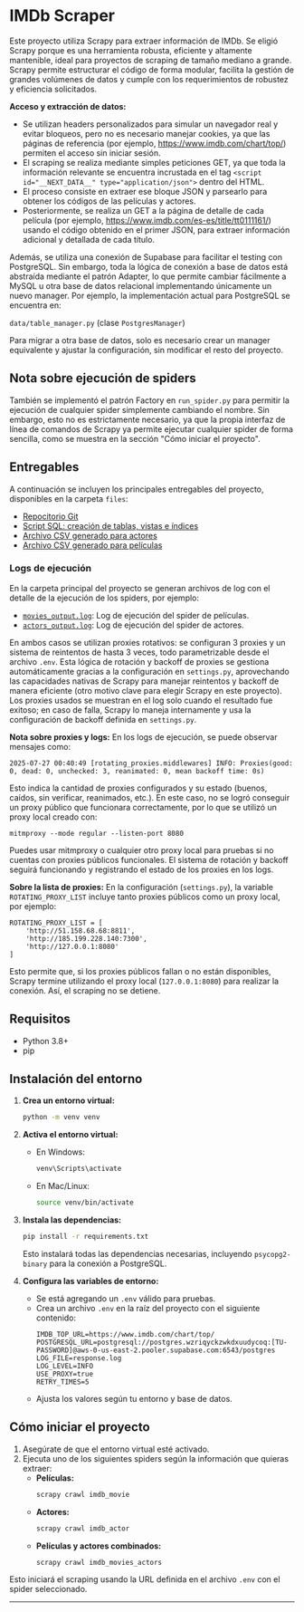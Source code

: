 # IMDb Scraper


Este proyecto utiliza Scrapy para extraer información de IMDb. Se eligió Scrapy porque es una herramienta robusta, eficiente y altamente mantenible, ideal para proyectos de scraping de tamaño mediano a grande. Scrapy permite estructurar el código de forma modular, facilita la gestión de grandes volúmenes de datos y cumple con los requerimientos de robustez y eficiencia solicitados.

**Acceso y extracción de datos:**
- Se utilizan headers personalizados para simular un navegador real y evitar bloqueos, pero no es necesario manejar cookies, ya que las páginas de referencia (por ejemplo, https://www.imdb.com/chart/top/) permiten el acceso sin iniciar sesión.
- El scraping se realiza mediante simples peticiones GET, ya que toda la información relevante se encuentra incrustada en el tag `<script id="__NEXT_DATA__" type="application/json">` dentro del HTML.
- El proceso consiste en extraer ese bloque JSON y parsearlo para obtener los códigos de las películas y actores.
- Posteriormente, se realiza un GET a la página de detalle de cada película (por ejemplo, https://www.imdb.com/es-es/title/tt0111161/) usando el código obtenido en el primer JSON, para extraer información adicional y detallada de cada título.

Además, se utiliza una conexión de Supabase para facilitar el testing con PostgreSQL. Sin embargo, toda la lógica de conexión a base de datos está abstraída mediante el patrón Adapter, lo que permite cambiar fácilmente a MySQL u otra base de datos relacional implementando únicamente un nuevo manager. Por ejemplo, la implementación actual para PostgreSQL se encuentra en:

`data/table_manager.py` (clase `PostgresManager`)

Para migrar a otra base de datos, solo es necesario crear un manager equivalente y ajustar la configuración, sin modificar el resto del proyecto.

## Nota sobre ejecución de spiders

También se implementó el patrón Factory en `run_spider.py` para permitir la ejecución de cualquier spider simplemente cambiando el nombre. Sin embargo, esto no es estrictamente necesario, ya que la propia interfaz de línea de comandos de Scrapy ya permite ejecutar cualquier spider de forma sencilla, como se muestra en la sección "Cómo iniciar el proyecto".

## Entregables

A continuación se incluyen los principales entregables del proyecto, disponibles en la carpeta `files`:


- [Repocitorio Git](https://github.com/wzuniga/test-scraping-imdb)
- [Script SQL: creación de tablas, vistas e índices](files/database.sql)
- [Archivo CSV generado para actores](files/database_actors.csv)
- [Archivo CSV generado para películas](files/database_movies.csv)

### Logs de ejecución

En la carpeta principal del proyecto se generan archivos de log con el detalle de la ejecución de los spiders, por ejemplo:

- [`movies_output.log`](movies_output.log): Log de ejecución del spider de películas.
- [`actors_output.log`](actors_output.log): Log de ejecución del spider de actores.

En ambos casos se utilizan proxies rotativos: se configuran 3 proxies y un sistema de reintentos de hasta 3 veces, todo parametrizable desde el archivo `.env`. Esta lógica de rotación y backoff de proxies se gestiona automáticamente gracias a la configuración en `settings.py`, aprovechando las capacidades nativas de Scrapy para manejar reintentos y backoff de manera eficiente (otro motivo clave para elegir Scrapy en este proyecto). Los proxies usados se muestran en el log solo cuando el resultado fue exitoso; en caso de falla, Scrapy lo maneja internamente y usa la configuración de backoff definida en `settings.py`.

**Nota sobre proxies y logs:**
En los logs de ejecución, se puede observar mensajes como:

```
2025-07-27 00:40:49 [rotating_proxies.middlewares] INFO: Proxies(good: 0, dead: 0, unchecked: 3, reanimated: 0, mean backoff time: 0s)
```
Esto indica la cantidad de proxies configurados y su estado (buenos, caídos, sin verificar, reanimados, etc.). En este caso, no se logró conseguir un proxy público que funcionara correctamente, por lo que se utilizó un proxy local creado con:

```
mitmproxy --mode regular --listen-port 8080
```
Puedes usar mitmproxy o cualquier otro proxy local para pruebas si no cuentas con proxies públicos funcionales. El sistema de rotación y backoff seguirá funcionando y registrando el estado de los proxies en los logs.

**Sobre la lista de proxies:**
En la configuración (`settings.py`), la variable `ROTATING_PROXY_LIST` incluye tanto proxies públicos como un proxy local, por ejemplo:

```
ROTATING_PROXY_LIST = [
    'http://51.158.68.68:8811',
    'http://185.199.228.140:7300',
    'http://127.0.0.1:8080'
]
```
Esto permite que, si los proxies públicos fallan o no están disponibles, Scrapy termine utilizando el proxy local (`127.0.0.1:8080`) para realizar la conexión. Así, el scraping no se detiene.

## Requisitos
- Python 3.8+
- pip

## Instalación del entorno

1. **Crea un entorno virtual:**
   ```sh
   python -m venv venv
   ```

2. **Activa el entorno virtual:**
   - En Windows:
     ```sh
     venv\Scripts\activate
     ```
   - En Mac/Linux:
     ```sh
     source venv/bin/activate
     ```

3. **Instala las dependencias:**
   ```sh
   pip install -r requirements.txt
   ```
   Esto instalará todas las dependencias necesarias, incluyendo `psycopg2-binary` para la conexión a PostgreSQL.

4. **Configura las variables de entorno:**
   - Se está agregando un `.env` válido para pruebas.
   - Crea un archivo `.env` en la raíz del proyecto con el siguiente contenido:
     ```env
     IMDB_TOP_URL=https://www.imdb.com/chart/top/
     POSTGRESQL_URL=postgresql://postgres.wzriqyckzwkdxuudycoq:[TU-PASSWORD]@aws-0-us-east-2.pooler.supabase.com:6543/postgres
     LOG_FILE=response.log
     LOG_LEVEL=INFO
     USE_PROXY=true
     RETRY_TIMES=5
     ```
   - Ajusta los valores según tu entorno y base de datos.

## Cómo iniciar el proyecto

1. Asegúrate de que el entorno virtual esté activado.
2. Ejecuta uno de los siguientes spiders según la información que quieras extraer:
   - **Películas:**
     ```sh
     scrapy crawl imdb_movie
     ```
   - **Actores:**
     ```sh
     scrapy crawl imdb_actor
     ```
   - **Películas y actores combinados:**
     ```sh
     scrapy crawl imdb_movies_actors
     ```

Esto iniciará el scraping usando la URL definida en el archivo `.env` con el spider seleccionado.

---
